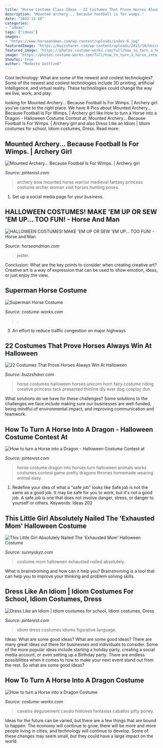 ```yaml
---
title: "Horse Costume Class Ideas - 22 Costumes That Prove Horses Always Win At Halloween"
description: "Mounted archery... because football is for wimps."
date: "2022-11-10"
categories:
- "ideas"
tags: ["ideas"]
images:
- "https://www.horseandman.com/wp-content/uploads/index-6.jpg"
featuredImage: "https://buzzsharer.com/wp-content/uploads/2015/10/Unicorn.jpg"
featured_image: "https://photos.costume-works.com/full/how_to_turn_a_horse_into_a_dragon.jpg"
image: "https://photos.costume-works.com/full/how_to_turn_a_horse_into_a_dragon.jpg"
ShowToc: true
author: "Modesto Gottlieb"
---
```



Cool technology: What are some of the newest and coolest technologies?
Some of the newest and coolest technologies include 3D printing, artificial intelligence, and virtual reality. These technologies could change the way we live, work, and play.

	

		
looking for Mounted Archery... Because Football Is For Wimps. | Archery girl you've came to the right place. We have 8 Pics about Mounted Archery... Because Football Is For Wimps. | Archery girl like How to turn a Horse into a Dragon - Halloween Costume Contest at, Mounted Archery... Because Football Is For Wimps. | Archery girl and also Dress Like an Idiom | Idiom costumes for school, Idiom costumes, Dress. Read more:
		
    
## Mounted Archery... Because Football Is For Wimps. | Archery Girl

<img loading=lazy src="https://i.pinimg.com/736x/b2/05/38/b2053800b2301d6dd5f7c3b2c6658350.jpg" onerror="this.onerror=null;this.src='https://tse2.mm.bing.net/th?id=OIP.iHUSpIIycQP4bHAsEn4JQQHaLH&amp;pid=15.1';" alt="Mounted Archery... Because Football Is For Wimps. | Archery girl">

_Source: pinterest.com_

>archery bow mounted horse warrior medieval fantasy princess costume archer woman visit horses hunting poses. 

	

1. Set up a social media page for your business.

    
## HALLOWEEN COSTUMES! MAKE &#039;EM UP OR SEW &#039;EM UP... TOO FUN! - Horse And Man

<img loading=lazy src="https://www.horseandman.com/wp-content/uploads/index-6.jpg" onerror="this.onerror=null;this.src='https://tse4.mm.bing.net/th?id=OIP.jW8qxymM4fF0QDc6YXihpwHaJ4&amp;pid=15.1';" alt="HALLOWEEN COSTUMES! MAKE &#039;EM UP OR SEW &#039;EM UP... TOO FUN! - Horse and Man">

_Source: horseandman.com_

>jester. 

	

Conclusion: What are the key points to consider when creating creative art?
Creative art is a way of expression that can be used to show emotion, ideas, or just enjoy the view.

    
## Superman Horse Costume

<img loading=lazy src="https://photos.costume-works.com/full/superman_horse.jpg" onerror="this.onerror=null;this.src='https://tse4.mm.bing.net/th?id=OIP.BLle6gaNaJ5Rc_xmmUzlxQHaLp&amp;pid=15.1';" alt="Superman Horse Costume">

_Source: costume-works.com_

>. 

	

3. An effort to reduce traffic congestion on major highways 

    
## 22 Costumes That Prove Horses Always Win At Halloween

<img loading=lazy src="https://buzzsharer.com/wp-content/uploads/2015/10/Unicorn.jpg" onerror="this.onerror=null;this.src='https://tse2.mm.bing.net/th?id=OIP.xwTuaFdBBkMzs4R0LAcBVgHaLH&amp;pid=15.1';" alt="22 Costumes That Prove Horses Always Win At Halloween">

_Source: buzzsharer.com_

>horse costumes halloween horses unicorn horn fairy costume riding creative princess tack presented thinline diy ever dog cosplay don. 

	

What solutions do we have for these challenges?
Some solutions to the challenges we face include making sure our businesses are well-funded, being mindful of environmental impact, and improving communication and teamwork.

    
## How To Turn A Horse Into A Dragon - Halloween Costume Contest At

<img loading=lazy src="https://i.pinimg.com/736x/f9/26/50/f926506c1cdd1d9ccdd3a137f796be18.jpg" onerror="this.onerror=null;this.src='https://tse2.mm.bing.net/th?id=OIP.uHgsY8VQy3X_xyd3-Q2iXQHaJ3&amp;pid=15.1';" alt="How to turn a Horse into a Dragon - Halloween Costume Contest at">

_Source: pinterest.com_

>horse costume dragon into horses turn halloween animals works costumes contest game pretty dragons thrones homemade wearing animal easy. 

	

1) Redefine your idea of what a "safe job" looks like
Safe job is not the same as a good job. It may be safe for you to work, but it's not a good job. A safe job is one that does not involve danger, stress, or danger to yourself or others. Keywords: Ideas 202
    
## This Little Girl Absolutely Nailed The &#039;Exhausted Mom&#039; Halloween Costume

<img loading=lazy src="https://www.sunnyskyz.com/uploads/2016/10/vsfxn-exhausted-mom-costume-1.jpg" onerror="this.onerror=null;this.src='https://tse1.mm.bing.net/th?id=OIP.4Uefu6cg0XwmsNp-ZgphGwHaNK&amp;pid=15.1';" alt="This Little Girl Absolutely Nailed The &#039;Exhausted Mom&#039; Halloween Costume">

_Source: sunnyskyz.com_

>costume mom halloween exhausted nailed absolutely. 

	

What is brainstroming and how can it help you?
Brainstroming is a tool that can help you to improve your thinking and problem solving skills.

    
## Dress Like An Idiom | Idiom Costumes For School, Idiom Costumes, Dress

<img loading=lazy src="https://i.pinimg.com/736x/7c/50/64/7c5064eae3ab21c4c28f0395e5b3f056.jpg" onerror="this.onerror=null;this.src='https://tse4.mm.bing.net/th?id=OIP.KrgavnjXABYRXMMARL5nmAHaJ4&amp;pid=15.1';" alt="Dress Like an Idiom | Idiom costumes for school, Idiom costumes, Dress">

_Source: pinterest.com_

>idiom dress costumes idioms figurative language. 

	

Ideas: What are some good ideas?
What are some good ideas?
There are many great ideas out there for businesses and individuals to consider. Some of the more popular ideas include starting a holiday party, creating a social media account, or even setting up a Birthday party. There are endless possibilities when it comes to how to make your next event stand out from the rest. So what are some good ideas?

    
## How To Turn A Horse Into A Dragon Costume

<img loading=lazy src="https://photos.costume-works.com/full/how_to_turn_a_horse_into_a_dragon.jpg" onerror="this.onerror=null;this.src='https://tse3.mm.bing.net/th?id=OIP.dTkDePfRX2MTu0bTonBcxwHaJ3&amp;pid=15.1';" alt="How to turn a Horse into a Dragon Costume">

_Source: costume-works.com_

>cavalos deguisement cavalo histoires fantasias caballos pitty poney. 

	

Ideas for the future can be varied, but there are a few things that are bound to happen. The economy will continue to grow, there will be more and more people living in cities, and technology will continue to develop. Some of these changes may seem small, but they could have a large impact on the world.

